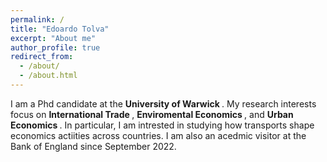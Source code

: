 ```yaml
---
permalink: /
title: "Edoardo Tolva"
excerpt: "About me"
author_profile: true
redirect_from: 
  - /about/
  - /about.html
---
```


I am a Phd candidate at the <b>University of Warwick </b>. My research interests focus on <b> International Trade </b>, <b> Enviromental Economics </b>, and <b> Urban Economics </b>. In particular, I am intrested in studying how transports shape economics actiities across countries. I am also an acedmic visitor at the Bank of England since September 2022. 
